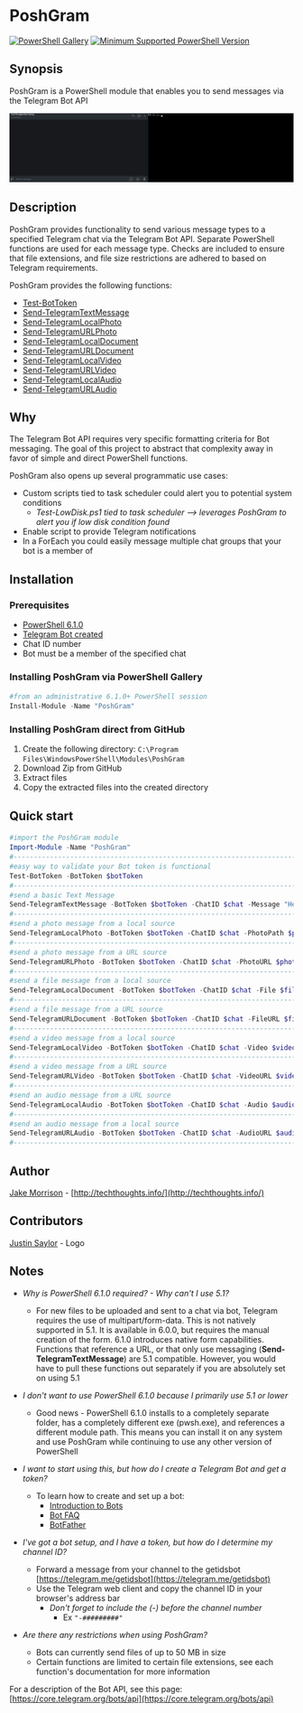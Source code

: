 # PoshGram

[![PowerShell Gallery][psgallery-img]][psgallery-site]
[![Minimum Supported PowerShell Version](https://img.shields.io/badge/PowerShell-6.1-blue.svg)](https://github.com/PowerShell/PowerShell)

[psgallery-img]:   https://img.shields.io/powershellgallery/dt/PoshGram.svg
[psgallery-site]:  https://www.powershellgallery.com/packages/PoshGram
[psgallery-v1]:    https://www.powershellgallery.com/packages/PoshGram/0.8.1

## Synopsis

PoshGram is a PowerShell module that enables you to send messages via the Telegram Bot API

![PoshGram Gif Demo](media/PoshGram.gif "PoshGram in action")

## Description

PoshGram provides functionality to send various message types to a specified Telegram chat via the Telegram Bot API. Separate PowerShell functions are used for each message type. Checks are included to ensure that file extensions, and file size restrictions are adhered to based on Telegram requirements.

PoshGram provides the following functions:

* [Test-BotToken](https://github.com/techthoughts2/PoshGram/blob/master/docs/Test-BotToken.md)
* [Send-TelegramTextMessage](https://github.com/techthoughts2/PoshGram/blob/master/docs/Send-TelegramTextMessage.md)
* [Send-TelegramLocalPhoto](https://github.com/techthoughts2/PoshGram/blob/master/docs/Send-TelegramLocalPhoto.md)
* [Send-TelegramURLPhoto](https://github.com/techthoughts2/PoshGram/blob/master/docs/Send-TelegramURLPhoto.md)
* [Send-TelegramLocalDocument](https://github.com/techthoughts2/PoshGram/blob/master/docs/Send-TelegramLocalDocument.md)
* [Send-TelegramURLDocument](https://github.com/techthoughts2/PoshGram/blob/master/docs/Send-TelegramURLDocument.md)
* [Send-TelegramLocalVideo](https://github.com/techthoughts2/PoshGram/blob/master/docs/Send-TelegramLocalVideo.md)
* [Send-TelegramURLVideo](https://github.com/techthoughts2/PoshGram/blob/master/docs/Send-TelegramURLVideo.md)
* [Send-TelegramLocalAudio](https://github.com/techthoughts2/PoshGram/blob/master/docs/Send-TelegramLocalAudio.md)
* [Send-TelegramURLAudio](https://github.com/techthoughts2/PoshGram/blob/master/docs/Send-TelegramURLAudio.md)

## Why

The Telegram Bot API requires very specific formatting criteria for Bot messaging. The goal of this project to abstract that complexity away in favor of simple and direct PowerShell functions.

PoshGram also opens up several programmatic use cases:

* Custom scripts tied to task scheduler could alert you to potential system conditions
  * *Test-LowDisk.ps1 tied to task scheduler --> leverages PoshGram to alert you if low disk condition found*
* Enable script to provide Telegram notifications
* In a ForEach you could easily message multiple chat groups that your bot is a member of

## Installation

### Prerequisites

* [PowerShell 6.1.0](https://github.com/PowerShell/PowerShell)
* [Telegram Bot created](https://core.telegram.org/bots)
* Chat ID number
* Bot must be a member of the specified chat

### Installing PoshGram via PowerShell Gallery

```powershell
#from an administrative 6.1.0+ PowerShell session
Install-Module -Name "PoshGram"
```

### Installing PoshGram direct from GitHub

1. Create the following directory: ```C:\Program Files\WindowsPowerShell\Modules\PoshGram```
2. Download Zip from GitHub
3. Extract files
4. Copy the extracted files into the created directory

## Quick start

```powershell
#import the PoshGram module
Import-Module -Name "PoshGram"
#--------------------------------------------------------------------------
#easy way to validate your Bot token is functional
Test-BotToken -BotToken $botToken
#--------------------------------------------------------------------------
#send a basic Text Message
Send-TelegramTextMessage -BotToken $botToken -ChatID $chat -Message "Hello"
#--------------------------------------------------------------------------
#send a photo message from a local source
Send-TelegramLocalPhoto -BotToken $botToken -ChatID $chat -PhotoPath $photo
#--------------------------------------------------------------------------
#send a photo message from a URL source
Send-TelegramURLPhoto -BotToken $botToken -ChatID $chat -PhotoURL $photoURL
#--------------------------------------------------------------------------
#send a file message from a local source
Send-TelegramLocalDocument -BotToken $botToken -ChatID $chat -File $file
#--------------------------------------------------------------------------
#send a file message from a URL source
Send-TelegramURLDocument -BotToken $botToken -ChatID $chat -FileURL $fileURL
#--------------------------------------------------------------------------
#send a video message from a local source
Send-TelegramLocalVideo -BotToken $botToken -ChatID $chat -Video $video
#--------------------------------------------------------------------------
#send a video message from a URL source
Send-TelegramURLVideo -BotToken $botToken -ChatID $chat -VideoURL $videoURL
#--------------------------------------------------------------------------
#send an audio message from a URL source
Send-TelegramLocalAudio -BotToken $botToken -ChatID $chat -Audio $audio
#--------------------------------------------------------------------------
#send an audio message from a local source
Send-TelegramURLAudio -BotToken $botToken -ChatID $chat -AudioURL $audioURL
#--------------------------------------------------------------------------
```

## Author

[Jake Morrison](https://twitter.com/JakeMorrison) - [http://techthoughts.info/](http://techthoughts.info/)

## Contributors

[Justin Saylor](https://twitter.com/XJustinSaylorX) - Logo

## Notes

* *Why is PowerShell 6.1.0 required? - Why can't I use 5.1?*
  * For new files to be uploaded and sent to a chat via bot, Telegram requires the use of multipart/form-data. This is not natively supported in 5.1. It is available in 6.0.0, but requires the manual creation of the form. 6.1.0 introduces native form capabilities. Functions that reference a URL, or that only use messaging  (**Send-TelegramTextMessage**) are 5.1 compatible. However, you would have to pull these functions out separately if you are absolutely set on using 5.1

* *I don't want to use PowerShell 6.1.0 because I primarily use 5.1 or lower*
  * Good news - PowerShell 6.1.0 installs to a completely separate folder, has a completely different exe (pwsh.exe), and references a different module path. This means you can install it on any system and use PoshGram while continuing to use any other version of PowerShell

* *I want to start using this, but how do I create a Telegram Bot and get a token?*
  * To learn how to create and set up a bot:
    * [Introduction to Bots](https://core.telegram.org/bots)
    * [Bot FAQ](https://core.telegram.org/bots/faq)
    * [BotFather](https://t.me/BotFather)

* *I've got a bot setup, and I have a token, but how do I determine my channel ID?*
  * Forward a message from your channel to the getidsbot [https://telegram.me/getidsbot](https://telegram.me/getidsbot)
  * Use the Telegram web client and copy the channel ID in your browser's address bar
    * *Don't forget to include the (-) before the channel number*
      * Ex ```"-#########"```

* *Are there any restrictions when using PoshGram?*
  * Bots can currently send files of up to 50 MB in size
  * Certain functions are limited to certain file extensions, see each function's documentation for more information

For a description of the Bot API, see this page: [https://core.telegram.org/bots/api](https://core.telegram.org/bots/api)
